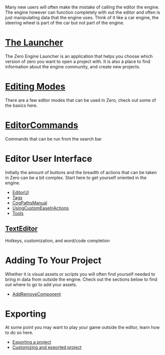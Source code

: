 Many new users will often make the mistake of calling the editor the engine. The engine however can function completely with out the editor and often is just manipulating data that the engine uses. Think of it like a car engine, the steering wheel is part of the car but not part of the engine.

 # [The Launcher](https://github.com/zeroengineteam/ZeroDocs/zero_editor_documentation/ZeroManual/Editor/Launcher.markdown)
The Zero Engine Launcher is an application that helps you choose which version of zero you want to open a project with. It is also a place to find information about the engine community, and create new projects.

 # [Editing Modes](https://github.com/zeroengineteam/ZeroDocs/zero_editor_documentation/ZeroManual/Editor/EditMode.markdown)
There are a few editor modes that can be used in Zero, check out some of the basics here.

 #  [EditorCommands](https://github.com/zeroengineteam/ZeroDocs/zero_editor_documentation/ZeroManual/Editor/EditorCommands.markdown)
Commands that can be run from the search bar

 # Editor User Interface
Initially the amount of buttons and the breadth of actions that can be taken in Zero can be a bit complex. Start here to get yourself oriented in the engine.
- [EditorUI](https://github.com/zeroengineteam/ZeroDocs/zero_editor_documentation/ZeroManual/Editor/EditorUI.markdown)
- [Tags](https://github.com/zeroengineteam/ZeroDocs/zero_editor_documentation/ZeroManual/Editor/Tags.markdown)
- [CogPathsManual](https://github.com/zeroengineteam/ZeroDocs/zero_editor_documentation/ZeroManual/Editor/CogPathsManual.markdown)
- [UsingCustomEaseInActions](https://github.com/zeroengineteam/ZeroDocs/zero_editor_documentation/ZeroManual/Editor/UsingCustomEaseInActions.markdown)
- [Tools](https://github.com/zeroengineteam/ZeroDocs/zero_editor_documentation/ZeroManual/Editor/Tools.markdown)

 ## [TextEditor](https://github.com/zeroengineteam/ZeroDocs/zero_editor_documentation/ZeroManual/Editor/TextEditor.markdown)
Hotkeys, customization, and word/code completion
 # Adding To Your Project


Whether it is visual assets or scripts you will often find yourself needed to bring in data from outside the engine. Check out the sections below to find out where to go to add your assets.
- [AddRemoveComponent](https://github.com/zeroengineteam/ZeroDocs/zero_editor_documentation/ZeroManual/Editor/AddRemoveComponent.markdown)

 # Exporting


At some point you may want to play your game outside the editor, learn how to do so here.
- [Exporting a project](https://github.com/zeroengineteam/ZeroDocs/zero_editor_documentation/ZeroManual/Editor/ExportAnProject.markdown)
- [Customizing and exported project](https://github.com/zeroengineteam/ZeroDocs/zero_editor_documentation/ZeroManual/Editor/CustomizeExportedGame.markdown)
 

 
